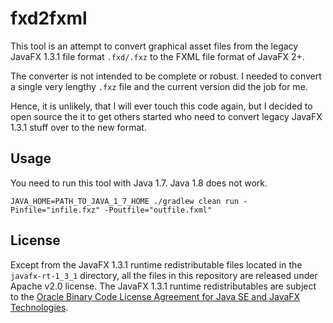 fxd2fxml
========

This tool is an attempt to convert graphical asset files from the legacy
JavaFX 1.3.1 file format `.fxd/.fxz` to the FXML file format of JavaFX 2+.

The converter is not intended to be complete or robust. I needed to convert a
single very lengthy `.fxz` file and the current version did the job for me.

Hence, it is unlikely, that I will ever touch this code again, but I decided to
open source the it to get others started who need to convert legacy
JavaFX 1.3.1 stuff over to the new format.


Usage
-----

You need to run this tool with Java 1.7. Java 1.8 does not work.

```
JAVA_HOME=PATH_TO_JAVA_1_7_HOME ./gradlew clean run -Pinfile="infile.fxz" -Poutfile="outfile.fxml"
```


License
-------

Except from the JavaFX 1.3.1 runtime redistributable files located in the
`javafx-rt-1_3_1` directory, all the files in this repository are released under
Apache v2.0 license. The JavaFX 1.3.1 runtime redistributables are subject to
the [Oracle Binary Code License Agreement for Java SE and JavaFX Technologies](javafx-rt-1_3_1/LICENSE).
